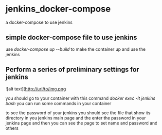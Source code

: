 # jenkins_docker-compose
a docker-compose to use jenkins
## simple docker-compose file to use jenkins
use *docker-compose up --build* to make the container up and use the jenkins

## Perform a series of preliminary settings for jenkins
![alt text]([http://url/to/img.png](https://i.stack.imgur.com/rhWAq.png)

you should go to your container with this command *docker exec -it jenkins bash* you can run some commands in your container 

to see the password of your jenkins you should see the file that show its directory in you jenkins main page and the enter the password in your jenkins page and then you can see the page to set name and password and others
